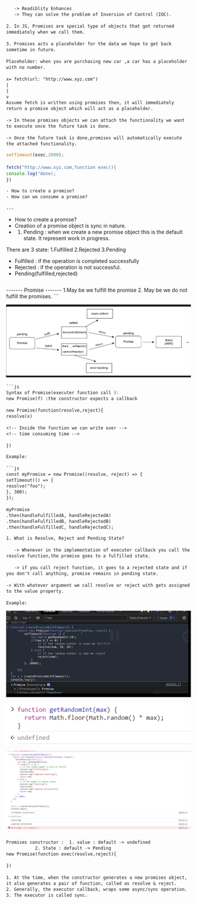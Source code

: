 ``` 1. What is Promises in JavaScript?
   -> Readiblity Enhances
   -> They can solve the problem of Inversion of Control (IOC).

2. In JS, Promises are special type of objects that get returned immediately when we call them.

3. Promises acts a placeholder for the data we hope to get back sometime in future.

Placeholder: when you are purchasing new car ,a car has a placeholder with no number.

x= fetch(url: "http://www.xyz.com")
|
|
v
Assume fetch is written using promises then, it will immediately return a promise object which will act as a placeholder.

-> In these promises objects we can attach the functionality we want to execute once the future task is done.

-> Once the future task is done,promises will automatically execute the attached functionality.
```
```js
setTimeout(exec,2000);

fetch("http://www.xyz.com,function exec(){
console.log("done);
})

```
```
- How to create a promise?
- How can we consume a promise?

---
```
- How to create a promise?
- Creation of a promise object is sync in nature.
- 1. Pending : when we create a new promise object this is the default state. It represent work in progress.

There are 3 state:
1.Fulfilled
2.Rejected
3.Pending

- Fulfilled : if the operation is completed successfully
- Rejected : if the operation is not successful.
- Pending(fulfilled,rejected)
```

```
 ------- Promise -------
1.May be we fulfill the promise 2. May be we do not fulfill the promises. ```

![1699280823804](image/Readme/1699280823804.png)
```
```js
Syntax of Promise(executer function call ):
new Promise(f) :the constructor expects a callback

new Promise(function(resolve,reject){
resolve(x)

<!-- Inside the function we can write over -->
<!-- time consuming time -->

})
```
```
Example:

```js
const myPromise = new Promise((resolve, reject) => {
setTimeout(() => {
resolve("foo");
}, 300);
});

myPromise
.then(handleFulfilledA, handleRejectedA)
.then(handleFulfilledB, handleRejectedB)
.then(handleFulfilledC, handleRejectedC);
```
```
1. What is Resolve, Reject and Pending State?

   -> Whenever in the implementation of executer callback you call the resolve function,the promise goes to a fulfilled state.

   -> if you call reject function, it goes to a rejected state and if you don't call anything, promise remains in pending state.

-> With whatever argument we call resolve or reject with gets assigned to the value property.

Example:
```
![1699285431519](image/Readme/1699285431519.png)

![1699286846225](image/Readme/1699286846225.png)

![1699286871803](image/Readme/1699286871803.png)

```
Promises constructor :  1. value : default -> undefined
           2. State : default -> Pending
new Promise(function exec(resolve,reject){

})

1. At the time, when the constructor generates a new promises object, it also generates a pair of function, called as resolve & reject.
2. Generally, the executor callback, wraps some async/sync operation.
3. The executor is called sync.

```
